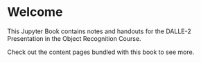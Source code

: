 # Welcome

This Jupyter Book contains notes and handouts for the DALLE-2
Presentation in the Object Recognition Course.

Check out the content pages bundled with this book to see more.

```{tableofcontents}
```
